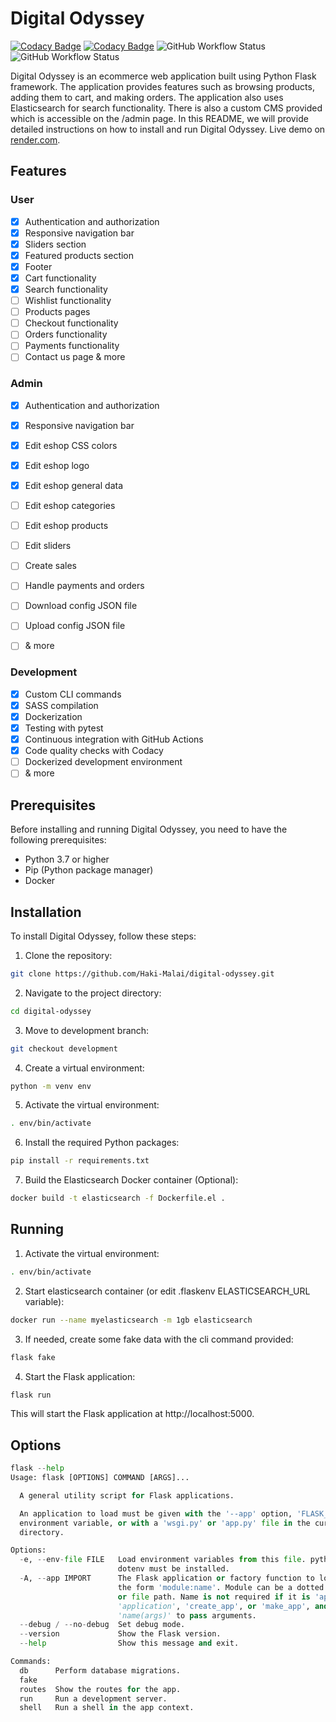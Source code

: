 # Digital Odyssey

[![Codacy Badge](https://app.codacy.com/project/badge/Grade/d1a324ba3048458ca9b6270b6de5929e)](https://app.codacy.com/gh/Haki-Malai/digital-odyssey/dashboard?utm_source=gh&utm_medium=referral&utm_content=&utm_campaign=Badge_grade)
[![Codacy Badge](https://app.codacy.com/project/badge/Coverage/d1a324ba3048458ca9b6270b6de5929e)](https://app.codacy.com/gh/Haki-Malai/digital-odyssey/dashboard?utm_source=gh&utm_medium=referral&utm_content=&utm_campaign=Badge_coverage)
![GitHub Workflow Status](https://img.shields.io/github/actions/workflow/status/Haki-Malai/digital-odyssey/pytest.yml?label=pytest)
![GitHub Workflow Status](https://img.shields.io/github/actions/workflow/status/Haki-Malai/digital-odyssey/docker.yml?label=docker)

Digital Odyssey is an ecommerce web application built using Python Flask framework. The application provides features such as browsing products, adding them to cart, and making orders. The application also uses Elasticsearch for search functionality. There is also a custom CMS provided which is accessible on the /admin page. In this README, we will provide detailed instructions on how to install and run Digital Odyssey. Live demo on [render.com](https://digital-odyssey.onrender.com/).

## Features

### User

  - [x] Authentication and authorization
  - [x] Responsive navigation bar
  - [x] Sliders section
  - [x] Featured products section
  - [x] Footer
  - [x] Cart functionality
  - [x] Search functionality
  - [ ] Wishlist functionality
  - [ ] Products pages
  - [ ] Checkout functionality
  - [ ] Orders functionality
  - [ ] Payments functionality
  - [ ] Contact us page & more

### Admin

  - [x] Authentication and authorization
  - [x] Responsive navigation bar
  - [x] Edit eshop CSS colors
  - [x] Edit eshop logo
  - [x] Edit eshop general data
  - [ ] Edit eshop categories
  - [ ] Edit eshop products
  - [ ] Edit sliders
  - [ ] Create sales
  - [ ] Handle payments and orders
  - [ ] Download config JSON file
  - [ ] Upload config JSON file
  - [ ] & more


### Development

  - [x] Custom CLI commands
  - [x] SASS compilation
  - [x] Dockerization
  - [x] Testing with pytest
  - [x] Continuous integration with GitHub Actions
  - [x] Code quality checks with Codacy
  - [ ] Dockerized development environment
  - [ ] & more

## Prerequisites
Before installing and running Digital Odyssey, you need to have the following prerequisites:
  - Python 3.7 or higher
  - Pip (Python package manager)
  - Docker
 
## Installation
To install Digital Odyssey, follow these steps:
  1. Clone the repository:
```bash
git clone https://github.com/Haki-Malai/digital-odyssey.git
```
  2. Navigate to the project directory:
```bash
cd digital-odyssey
```
  3. Move to development branch:
```bash
git checkout development
```
  4. Create a virtual environment:
```bash
python -m venv env
```
  5. Activate the virtual environment:
```bash
. env/bin/activate
```
  6. Install the required Python packages:
```bash
pip install -r requirements.txt
```
  7. Build the Elasticsearch Docker container (Optional):
```bash
docker build -t elasticsearch -f Dockerfile.el .
```
## Running
  1. Activate the virtual environment:
```bash
. env/bin/activate
```
  2. Start elasticsearch container (or edit .flaskenv ELASTICSEARCH_URL variable):
```bash
docker run --name myelasticsearch -m 1gb elasticsearch
```
  3. If needed, create some fake data with the cli command provided:
```bash
flask fake
```
  4. Start the Flask application:
```bash
flask run
```
This will start the Flask application at http://localhost:5000.
 
## Options
```python
flask --help
Usage: flask [OPTIONS] COMMAND [ARGS]...

  A general utility script for Flask applications.

  An application to load must be given with the '--app' option, 'FLASK_APP'
  environment variable, or with a 'wsgi.py' or 'app.py' file in the current
  directory.

Options:
  -e, --env-file FILE   Load environment variables from this file. python-
                        dotenv must be installed.
  -A, --app IMPORT      The Flask application or factory function to load, in
                        the form 'module:name'. Module can be a dotted import
                        or file path. Name is not required if it is 'app',
                        'application', 'create_app', or 'make_app', and can be
                        'name(args)' to pass arguments.
  --debug / --no-debug  Set debug mode.
  --version             Show the Flask version.
  --help                Show this message and exit.

Commands:
  db      Perform database migrations.
  fake
  routes  Show the routes for the app.
  run     Run a development server.
  shell   Run a shell in the app context.

```

